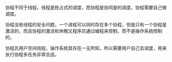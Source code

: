 协程不同于线程，线程是抢占式的调度，而协程是协同是的调度，协程需要自己做调度。  

协程没有线程的安全问题，一个进程可以同时存在多个协程，但是只有一个协程是激活的，而且协程的激活和休眠又程序员通过编程来控制，而不是操作系统控制的，

协程氏用户空间线程，操作系统其存在一无所知，所以需要用户自己去调度，用来执行协程多任务非常合适。  


